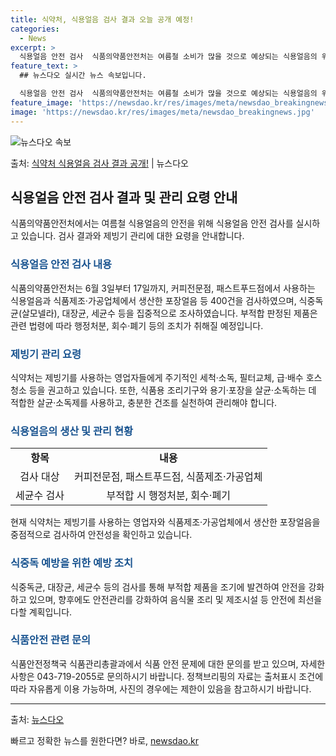 ```yaml
---
title: 식약처, 식용얼음 검사 결과 오늘 공개 예정!
categories:
  - News
excerpt: >
  식용얼음 안전 검사  식품의약품안전처는 여름철 소비가 많을 것으로 예상되는 식용얼음의 위생·안전을 강화하기 …
feature_text: >
  ## 뉴스다오 실시간 뉴스 속보입니다.

  식용얼음 안전 검사  식품의약품안전처는 여름철 소비가 많을 것으로 예상되는 식용얼음의 위생·안전을 강화하기 …
feature_image: 'https://newsdao.kr/res/images/meta/newsdao_breakingnews.jpg'
image: 'https://newsdao.kr/res/images/meta/newsdao_breakingnews.jpg'
---
```


![뉴스다오 속보](https://newsdao.kr/res/images/meta/newsdao_breakingnews.jpg)

<p>출처: <a href="https://newsdao.kr/3987" rel="dofollow">식약처 식용얼음 검사 결과 공개!</a> | 뉴스다오</p>

<h2 data-ke-size="size26">식용얼음 안전 검사 결과 및 관리 요령 안내</h2>
<p data-ke-size="size16">식품의약품안전처에서는 여름철 식용얼음의 안전을 위해 식용얼음 안전 검사를 실시하고 있습니다. 검사 결과와 제빙기 관리에 대한 요령을 안내합니다.</p>

<h3><b><span style="color: #1a5490;">식용얼음 안전 검사 내용</span></b></h3>
<p data-ke-size="size16">식품의약품안전처는 6월 3일부터 17일까지, 커피전문점, 패스트푸드점에서 사용하는 식용얼음과 식품제조·가공업체에서 생산한 포장얼음 등 400건을 검사하였으며, 식중독균(살모넬라), 대장균, 세균수 등을 집중적으로 조사하였습니다. 부적합 판정된 제품은 관련 법령에 따라 행정처분, 회수·폐기 등의 조치가 취해질 예정입니다.</p>

<h3><b><span style="color: #1a5490;">제빙기 관리 요령</span></b></h3>
<p data-ke-size="size16">식약처는 제빙기를 사용하는 영업자들에게 주기적인 세척·소독, 필터교체, 급·배수 호스 청소 등을 권고하고 있습니다. 또한, 식품용 조리기구와 용기·포장을 살균·소독하는 데 적합한 살균·소독제를 사용하고, 충분한 건조를 실천하여 관리해야 합니다.</p>

<h3><b><span style="color: #1a5490;">식용얼음의 생산 및 관리 현황</span></b></h3>
<table>
  <tr>
    <td style="text-align: center; height: 17px;"><b>항목</b></td>
    <td style="text-align: center; height: 17px;"><b>내용</b></td>
  </tr>
  <tr>
    <td style="text-align: center; height: 17px;">검사 대상</td>
    <td style="text-align: center; height: 17px;">커피전문점, 패스트푸드점, 식품제조·가공업체</td>
  </tr>
  <tr>
    <td style="text-align: center; height: 17px;">세균수 검사</td>
    <td style="text-align: center; height: 17px;">부적합 시 행정처분, 회수·폐기</td>
  </tr>
</table>
<p data-ke-size="size16">현재 식약처는 제빙기를 사용하는 영업자와 식품제조·가공업체에서 생산한 포장얼음을 중점적으로 검사하여 안전성을 확인하고 있습니다.</p>

<h3><b><span style="color: #1a5490;">식중독 예방을 위한 예방 조치</span></b></h3>
<p data-ke-size="size16">식중독균, 대장균, 세균수 등의 검사를 통해 부적합 제품을 조기에 발견하여 안전을 강화하고 있으며, 향후에도 안전관리를 강화하여 음식물 조리 및 제조시설 등 안전에 최선을 다할 계획입니다.</p>

<h3><b><span style="color: #1a5490;">식품안전 관련 문의</span></b></h3>
<p data-ke-size="size16">식품안전정책국 식품관리총괄과에서 식품 안전 문제에 대한 문의를 받고 있으며, 자세한 사항은 043-719-2055로 문의하시기 바랍니다. 정책브리핑의 자료는 출처표시 조건에 따라 자유롭게 이용 가능하며, 사진의 경우에는 제한이 있음을 참고하시기 바랍니다. </p>
<hr>
<p data-ke-size="size16"></p>

출처: <a href="https://newsdao.kr/3987">뉴스다오</a> 

빠르고 정확한 뉴스를 원한다면? 바로, <a href="https://newsdao.kr" rel="dofollow">newsdao.kr</a>


